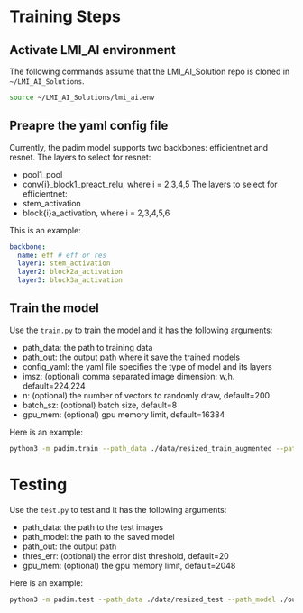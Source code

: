 # Training Steps

## Activate LMI_AI environment
The following commands assume that the LMI_AI_Solution repo is cloned in `~/LMI_AI_Solutions`.

```bash
source ~/LMI_AI_Solutions/lmi_ai.env 
```

## Preapre the yaml config file
Currently, the padim model supports two backbones: efficientnet and resnet.
The layers to select for resnet: 
- pool1_pool
- conv{i}_block1_preact_relu, where i = 2,3,4,5
The layers to select for efficientnet: 
- stem_activation
- block{i}a_activation, where i = 2,3,4,5,6

This is an example:
```yaml
backbone:
  name: eff # eff or res
  layer1: stem_activation
  layer2: block2a_activation
  layer3: block3a_activation
```

## Train the model
Use the `train.py` to train the model and it has the following arguments:
- path_data: the path to training data
- path_out: the output path where it save the trained models
- config_yaml: the yaml file specifies the type of model and its layers
- imsz: (optional) comma separated image dimension: w,h. default=224,224
- n: (optional) the number of vectors to randomly draw, default=200
- batch_sz: (optional) batch size, default=8
- gpu_mem: (optional) gpu memory limit, default=16384

Here is an example:
```bash
python3 -m padim.train --path_data ./data/resized_train_augmented --path_out ./outputs --config_yaml ./efficientnet_layers.yaml --gpu_mem 16000 --batch_sz 8
```

# Testing
Use the `test.py` to test and it has the following arguments:
- path_data: the path to the test images
- path_model: the path to the saved model
- path_out: the output path
- thres_err: (optional) the error dist threshold, default=20
- gpu_mem: (optional) the gpu memory limit, default=2048


Here is an example:
```bash
python3 -m padim.test --path_data ./data/resized_test --path_model ./outputs/saved_model --path_out ./outputs --thres_err 20
```

